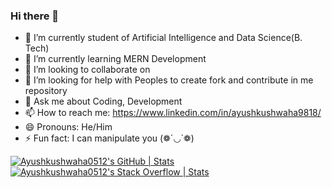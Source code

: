 ### Hi there 👋


- 🔭 I’m currently student of Artificial Intelligence and Data Science(B. Tech)
- 🌱 I’m currently learning MERN Development
- 👯 I’m looking to collaborate on 
- 🤔 I’m looking for help with Peoples to create fork and contribute in me repository
- 💬 Ask me about Coding, Development
- 📫 How to reach me: https://www.linkedin.com/in/ayushkushwaha9818/
- 😄 Pronouns: He/Him
- ⚡ Fun fact: I can manipulate you (❁´◡`❁)




[![Ayushkushwaha0512's GitHub | Stats](https://stats.quine.sh/Ayushkushwaha0512/github?theme=dark)](https://quine.sh?utm_source=widgets&utm_campaign=Ayushkushwaha0512)[![Ayushkushwaha0512's Stack Overflow | Stats](https://stats.quine.sh/Ayushkushwaha0512/stack-overflow?theme=dark)](https://quine.sh?utm_source=widgets&utm_campaign=Ayushkushwaha0512)
